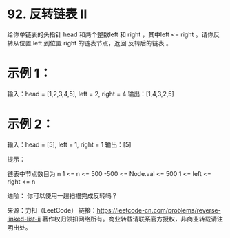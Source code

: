 # 92. 反转链表 II

给你单链表的头指针 head 和两个整数left 和 right ，其中left <= right 。请你反转从位置 left 到位置 right 的链表节点，返回 反转后的链表 。


# 示例 1：

输入：head = [1,2,3,4,5], left = 2, right = 4
输出：[1,4,3,2,5]

# 示例 2：

输入：head = [5], left = 1, right = 1
输出：[5]

提示：

链表中节点数目为 n
1 <= n <= 500
-500 <= Node.val <= 500
1 <= left <= right <= n


进阶： 你可以使用一趟扫描完成反转吗？

来源：力扣（LeetCode）
链接：https://leetcode-cn.com/problems/reverse-linked-list-ii
著作权归领扣网络所有。商业转载请联系官方授权，非商业转载请注明出处。